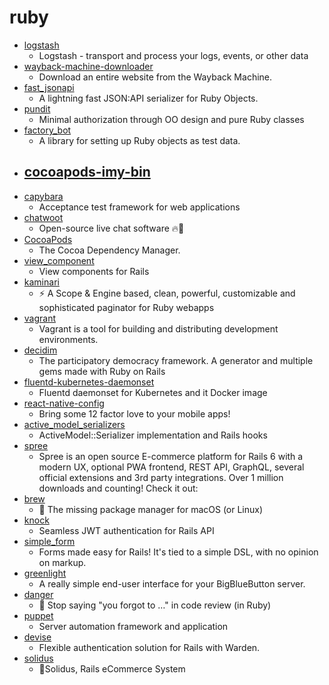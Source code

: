 # ruby
- [logstash](https://github.com/elastic/logstash)
  - Logstash - transport and process your logs, events, or other data
- [wayback-machine-downloader](https://github.com/hartator/wayback-machine-downloader)
  - Download an entire website from the Wayback Machine.
- [fast_jsonapi](https://github.com/Netflix/fast_jsonapi)
  - A lightning fast JSON:API serializer for Ruby Objects.
- [pundit](https://github.com/varvet/pundit)
  - Minimal authorization through OO design and pure Ruby classes
- [factory_bot](https://github.com/thoughtbot/factory_bot)
  - A library for setting up Ruby objects as test data.
- [cocoapods-imy-bin](https://github.com/MeetYouDevs/cocoapods-imy-bin)
  - 
- [capybara](https://github.com/teamcapybara/capybara)
  - Acceptance test framework for web applications
- [chatwoot](https://github.com/chatwoot/chatwoot)
  - Open-source live chat software 🔥💬
- [CocoaPods](https://github.com/CocoaPods/CocoaPods)
  - The Cocoa Dependency Manager.
- [view_component](https://github.com/github/view_component)
  - View components for Rails
- [kaminari](https://github.com/kaminari/kaminari)
  - ⚡ A Scope & Engine based, clean, powerful, customizable and sophisticated paginator for Ruby webapps
- [vagrant](https://github.com/hashicorp/vagrant)
  - Vagrant is a tool for building and distributing development environments.
- [decidim](https://github.com/decidim/decidim)
  - The participatory democracy framework. A generator and multiple gems made with Ruby on Rails
- [fluentd-kubernetes-daemonset](https://github.com/fluent/fluentd-kubernetes-daemonset)
  - Fluentd daemonset for Kubernetes and it Docker image
- [react-native-config](https://github.com/luggit/react-native-config)
  - Bring some 12 factor love to your mobile apps!
- [active_model_serializers](https://github.com/rails-api/active_model_serializers)
  - ActiveModel::Serializer implementation and Rails hooks
- [spree](https://github.com/spree/spree)
  - Spree is an open source E-commerce platform for Rails 6 with a modern UX, optional PWA frontend, REST API, GraphQL, several official extensions and 3rd party integrations. Over 1 million downloads and counting! Check it out:
- [brew](https://github.com/Homebrew/brew)
  - 🍺 The missing package manager for macOS (or Linux)
- [knock](https://github.com/nsarno/knock)
  - Seamless JWT authentication for Rails API
- [simple_form](https://github.com/heartcombo/simple_form)
  - Forms made easy for Rails! It's tied to a simple DSL, with no opinion on markup.
- [greenlight](https://github.com/bigbluebutton/greenlight)
  - A really simple end-user interface for your BigBlueButton server.
- [danger](https://github.com/danger/danger)
  - 🚫 Stop saying "you forgot to …" in code review (in Ruby)
- [puppet](https://github.com/puppetlabs/puppet)
  - Server automation framework and application
- [devise](https://github.com/heartcombo/devise)
  - Flexible authentication solution for Rails with Warden.
- [solidus](https://github.com/solidusio/solidus)
  - 🛒Solidus, Rails eCommerce System
